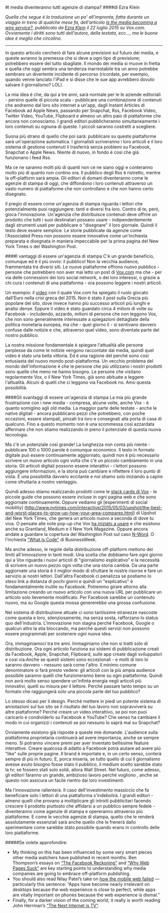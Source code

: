 #I media diventeranno tutti agenzie di stampa?
####di Ezra Klein

*Quella che segue è la traduzione un po' all'impronta, fatta durante un viaggio in treno di qualche mese fa, dell'articolo [Is the media becoming a wire service?](http://www.vox.com/2015/7/22/9013911/is-the-media-becoming-a-wire-service), pubblicato da [Ezra Klein](http://twitter.com/ezraklein) il 22 luglio 2015 su Vox.com. Ovviamente i diritti sono tutti dell'autore, della testata, ecc..., ma le buone idee è meglio che circolino.*

*****


In questo articolo cercherò di fare alcune previsioni sul futuro dei media, e queste avranno la premessa che si deve a ogni tipo di previsione; potrebbero essere del tutto sbagliate. Il mondo dei media si muove in fretta e quella che oggi sembra una tendenza inarrestabile tra un anno potrebbe sembrare un divertente incidente di percorso (ricordate, per esempio, quando venne lanciato l'iPad e si disse che le sue app avrebbero dovuto salvare il giornalismo? LOL).

La mia idea è che, da qui a tre anni, sarà normale per le le aziende editoriali - persino quelle di piccola scala - pubblicare una combinazione di contenuti che andranno dal loro sito internet a un'app, dagli Instant Articles di Facebook ad Apple News, passando per Snapchat, Rss, Facebook Video, Twitter Video, YouTube, Flipboard e almeno un altro paio di piattaforme che ancora non conosciamo. I grandi editori pubblicheranno simultaneamente i loro contenuti su ognuna di queste. I piccoli saranno costretti a scegliere.

Suona più strano di quello che poi sarà: pubblicare su queste piattaforme sarà un'operazione automatica. I giornalisti scriveranno i loro articoli e il loro sistema di gestione contenuti li trasferirà senza problemi su Facebook, Snapchat o Apple News. Niente di nuovo, in fondo è così che già funzionano i feed Rss.

Ma ce ne saranno molti più di quanti non ce ne siano oggi e conteranno molto più di quanto non contino ora. Il pubblico degli Rss è ristretto, mentre la off-platform sarà ampia. Gli editori di domani diventeranno come le agenzie di stampa di oggi, che diffondono i loro contenuti attraverso un vasto numero di piattaforme che non controllano e che non hanno certo disegnato. 

Il pregio di essere come un'agenzia di stampa riguarda i lettori che potenzialmente puoi raggiungere: tanti e diversi fra loro. Contro di te, però, gioca l'innovazione. Un'agenzia che distribuisce contenuti deve offrire un prodotto che tutti i suoi destinatari possano usare - indipendentemente dagli strumenti usati per pubblicare o "disegnare" il loro giornale. Quindi il testo deve essere semplice. Le storie pubblicate da agenzie come l'Associated Press non possono essere innovative come un'inchiesta preparata e disegnata in maniera impeccabile per la prima pagina del New York Times o del Washington Post.

####I vantaggi di essere un'agenzia di stampa
C'è un grande beneficio, comunque ed è il più ovvio: il pubblico! Non la vecchia audience, frammentata tra diversi siti. Le nuove piattaforme offrono nuovo pubblico - persone che potrebbero non aver mai letto un post di [Vox.com](http://vox.com) ma che - per via delle connessioni dei loro social network, o dei loro interessi, o grazie a chi cura i contenuti di una piattaforma - ora possono leggere i nostri articoli.

Un esempio: il [video](http://www.vox.com/2015/7/2/8883129/greek-crisis-euro-explained-video) con il quale Vox.com ha spiegato il ruolo giocato dall'Euro nella crisi greca del 2015. Non è stato il post sulla Grecia più popolare del sito, dove invece hanno più successo articoli più lunghi e analisi dense. Eppure il video è stato guardato circa 4 milioni di volte su Facebook - includendo, azzardo, milioni di persone che non leggono Vox, che non sono generalmente interessate a spiegazioni dettagliate della politica monetaria europea, ma che - quel giorno lì - si sentivano davvero confuse dalle notizie e che, attraverso quel video, sono diventate parte del nostro pubblico.

La nostra missione fondamentale è spiegare l'attualità alle persone perplesse da come le notizie vengono raccontate dai media, quindi quel video è stato una bella vittoria. Ed è una ragione del perché sono così entusiasta del nuovo mondo post-piattaforma. Un vecchio problema del mondo dell'informazione è che le persone che più utilizzano i nostri prodotti sono quelle che meno ne hanno bisogno. Le persone che visitano regolarmente Vox, o il New York Times, già sono abituate a leggere l'attualità. Alcuni di quelli che ci leggono via Facebook no. Amo questa possibilità.

####Gli svantaggi di essere un'agenzia di stampa
La  mia più grande frustrazione con i new media - compresa, alcune volte, anche  Vox - è quanto somiglino agli old media. La maggior parte delle testate - anche le native digitali - ancora pubblicano pezzi che potrebbero, con poche eccezioni, essere stampati, pinzati tra loro e consegnati alla porta di casa di qualcuno. Fino a questo momento non è una scommessa così azzardata affermare che non stiamo realizzando in pieno il potenziale di questa nuova tecnologia.

Ma c'è un potenziale così grande! La lunghezza non conta più niente - pubblicare 100 o 1000 parole è comunque economico. Il testo in formato digitale può essere continuamente aggiornato, quindi non è più necessario scrivere un nuovo articolo ogni volta che c'è un piccolo cambiamento in una storia. Gli articoli digitali possono essere interattivi - i lettori possono aggiungere informazioni, e la storia può cambiare e riflettere il loro punto di vista. È una possibilità davvero eccitante e noi stiamo solo iniziando a capire come sfruttarla a nostro vantaggio.

Quindi adesso stiamo realizzando prodotti come le [stack cards di Vox](http://www.vox.com/cards) - le piccole guide che possono essere incluse in ogni pagina web e che sono aggiornate continuamente. Oppure vediamo gli [esperimenti di social mobility]
(http://www.nytimes.com/interactive/2015/05/03/upshot/the-best-and-worst-places-to-grow-up-how-your-area-compares.html) di Upshot del New York Times, che genera un articolo nuovo a seconda di dove tu viva. O pensate alle note pop-up che Vox [ha iniziato a usare](http://www.vox.com/2015/7/17/8970317/judd-apatow-trainwreck-amy-schumer) e che esistono anche su Grantland, Medium e il New York Magazine. Oppure ancora andate a guardare la copertura del Washington Post sul caso [N-Word](http://www.washingtonpost.com/wp-dre/features/the-n-word). O l'inchiesta ["What is Code"](http://www.bloomberg.com/graphics/2015-paul-ford-what-is-code/) di BusinessWeek.


Ma anche adesso, le regole della distribuzione off-platform mettono dei limiti all'innovazione in tanti modi. Una scelta che dobbiamo fare ogni giorno qui a Vox riguarda i nuovi articoli di "giornalismo esplicativo” e la necessità di scrivere un nuovo pezzo ogni volta che una storia cambia. Da una parte aggiornate una storia è il miglior modo di sfruttare le nostre risorse e fare un servizio ai nostri lettori. Dall'altra Facebook ci penalizza se postiamo lo steso link a distanza di pochi giorni e quindi un "esplicativo" è fondamentalmente inutile su Facebook. Potremmo girare attorno alla limitazione creando un nuovo articolo con una nuova URL per pubblicare un articolo solo lievemente modificato. Per Facebook sarebbe un contenuto nuovo, ma su Google questa mossa genererebbe una grossa confusione.

Nel sistema di distribuzione attuale ci sono tantissime stranezze nascoste come questa e loro, silenziosamente, ma senza sosta, rafforzano lo status quo dell'industria. L'innovazione non stagna perché Facebook, Google o qualcun altro la stia bloccando, ma perché questi servizi non possono essere programmati per sostenere ogni nuova idea.

Ora, immaginiamoci tra tre anni. Immaginiamo che non si tratti solo di distribuzione. Ora ogni articolo funziona sui sistemi di pubblicazione creati da Facebook, Apple, Snapchat, Flipboard, sulle app create dagli sviluppatori e così via.Anche se questi sistemi sono eccezionali - e molti di loro lo saranno davvero - nessuno sarà come l'altro. Il minimo comune denominatore si farà presto vedere: gli articoli con la più ampia audience possibile saranno quelli che funzioneranno  bene su ogni piattaforma. Quindi non avrà molto senso spendere un'infinta energia negli articoli più innovativi, quelli su misura per il lettore. Perché passare tanto tempo su un formato che raggiungerà solo una piccola parte del tuo pubblico?

Lo stesso dicasi per il design. Perché mettere in piedi un potente sistema di annotazioni sul tuo sito se il risultato del tuo lavoro non sopravviverà su altre piattaforme? Perché creare un video interattivo, se poi non puoi caricarlo e condividerlo su Facebook e YouTube? Che senso ha cambiare il modo in cui organizzi i contenuti se poi nessuno lo saprà mai su Snapchat?

Ovviamente esistono già risposte a queste mie domande. L'audience sulla piattaforma proprietaria continuerà ad avere importanza, anche se sempre meno. Si potranno vincere premi per aver inventato bellissime feature interattive. Creare qualcosa di adatto a Facebook potrà aiutare ad avere più "like" sulle proprie pagine. Il brand è importate e, in un certo senso, conterà sempre di più in futuro. E, porca miseria, se tutto quello di cui il giornalismo avesse avuto bisogno fosse stato il pubblico, il medium scelto sarebbe stato la tv; se fossero stati solo soldi, allora Wall Street. Nel futuro, come adesso, gli editori faranno un grande, ambizioso lavoro perché vogliono , anche se questo non assicura un facile rientro dai loro investimenti.

Ma l'innovazione rallenterà. Il caso dell'investimento massiccio che fa beneficiare solo i lettori di una piattaforma s'indebolirà. I grandi editori - almeno quelli che provano a moltiplicare gli introiti pubblicitari facendo crescere il prodotto piuttosto che affidarsi a un pubblico sempre fedele - diventeranno come agenzie di stampa e opereranno attraverso più piattaforme. E come le vecchie agenzie di stampa, quello che le renderà assolutamente essenziali sarà anche quello che le frenerà dallo sperimentare come sarebbe stato possibile quando erano in controllo delle loro piattaforme. 

#####Se volete approfondire:
- My thinking on this has been influenced by some very smart pieces other media watchers have published in recent months. Ben Thompson’s essays on [“The Facebook Reckoning”](https://stratechery.com/2015/facebook-reckoning/) and [“Why Web Pages Suck”](https://stratechery.com/2015/why-web-pages-suck/) are key starting points to understanding why media companies are going to embrace off-platform publishing.
- You should also read Nilay Patel’s take on [how the mobile web failed](http://www.theverge.com/2015/7/20/9002721/the-mobile-web-sucks) — particularly this sentence: “Apps have become nearly irrelevant on desktops because the web experience is close to perfect, while apps are vitally important on phones because the web experience is dismal.”
- Finally, for a darker vision of the coming world, it really is worth reading John Herrman’s [“The Next Internet is TV"](http://www.theawl.com/2015/02/the-next-internet-is-tv).














